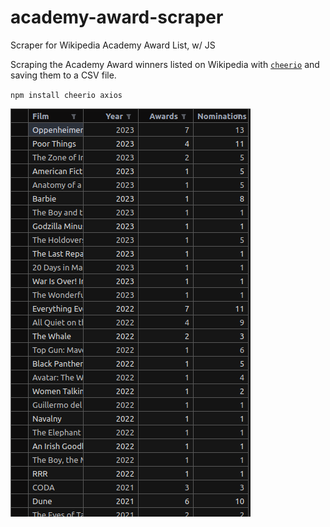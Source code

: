 # academy-award-scraper
Scraper for Wikipedia Academy Award List, w/ JS

Scraping the Academy Award winners listed on Wikipedia with [`cheerio`](https://cheerio.js.org/) and saving them to a CSV file.

`npm install cheerio axios`

<img src='aascsv.png' />